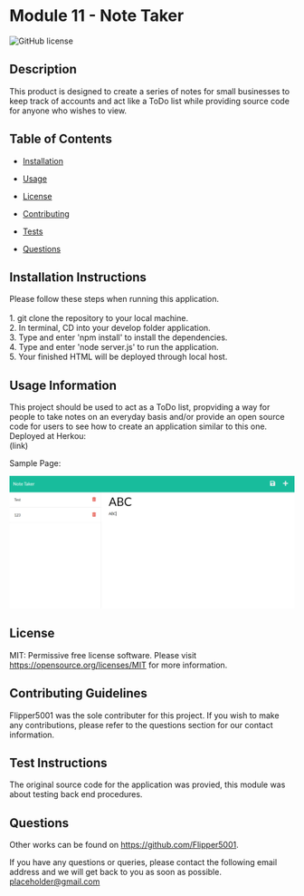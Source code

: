 # Module 11 - Note Taker
![GitHub license](https://img.shields.io/badge/license-MIT-blue.svg)

## Description

This product is designed to create a series of notes for small businesses to keep track of accounts and act like a ToDo list while providing source code for anyone who wishes to view.

## Table of Contents 

* [Installation](#installation-instructions)

* [Usage](#usage-information)

* [License](#license)

* [Contributing](#contributing-guidelines)

* [Tests](#test-instructions)

* [Questions](#questions)

## Installation Instructions

Please follow these steps when running this application. <br/><br/>1. git clone the repository to your local machine. <br/>2. In terminal, CD into your develop folder application. <br/>3. Type and enter 'npm install' to install the dependencies. <br/>4. Type and enter 'node server.js' to run the application. <br/>5. Your finished HTML will be deployed through local host.

## Usage Information

This project should be used to act as a ToDo list, propviding a way for people to take notes on an everyday basis and/or provide an open source code for users to see how to create an application similar to this one. <br/>Deployed at Herkou: <br/> (link)

Sample Page:

![Screenshot](./application/src/screenshot.PNG)

## License

MIT: Permissive free license software. Please visit https://opensource.org/licenses/MIT for more information.
  
## Contributing Guidelines

Flipper5001 was the sole contributer for this project. If you wish to make any contributions, please refer to the questions section for our contact information.

## Test Instructions

The original source code for the application was provied, this module was about testing back end procedures.

## Questions

Other works can be found on https://github.com/Flipper5001.

If you have any questions or queries, please contact the following email address and we will get back to you as soon as possible.  
placeholder@gmail.com



